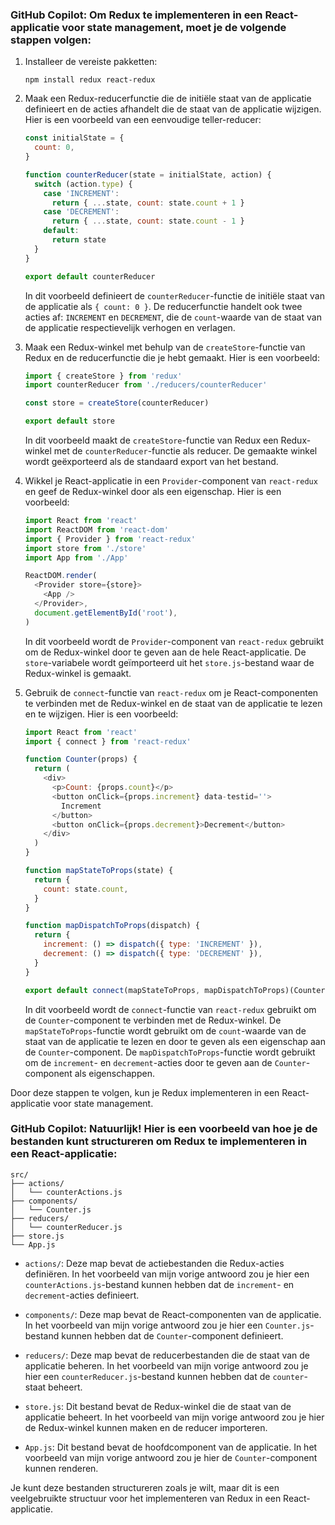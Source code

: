 ### GitHub Copilot: Om Redux te implementeren in een React-applicatie voor state management, moet je de volgende stappen volgen:

1. Installeer de vereiste pakketten:

   ```
   npm install redux react-redux
   ```

2. Maak een Redux-reducerfunctie die de initiële staat van de applicatie definieert en de acties afhandelt die de staat van de applicatie wijzigen. Hier is een voorbeeld van een eenvoudige teller-reducer:

   ```javascript
   const initialState = {
     count: 0,
   }

   function counterReducer(state = initialState, action) {
     switch (action.type) {
       case 'INCREMENT':
         return { ...state, count: state.count + 1 }
       case 'DECREMENT':
         return { ...state, count: state.count - 1 }
       default:
         return state
     }
   }

   export default counterReducer
   ```

   In dit voorbeeld definieert de `counterReducer`-functie de initiële staat van de applicatie als `{ count: 0 }`. De reducerfunctie handelt ook twee acties af: `INCREMENT` en `DECREMENT`, die de `count`-waarde van de staat van de applicatie respectievelijk verhogen en verlagen.

3. Maak een Redux-winkel met behulp van de `createStore`-functie van Redux en de reducerfunctie die je hebt gemaakt. Hier is een voorbeeld:

   ```javascript
   import { createStore } from 'redux'
   import counterReducer from './reducers/counterReducer'

   const store = createStore(counterReducer)

   export default store
   ```

   In dit voorbeeld maakt de `createStore`-functie van Redux een Redux-winkel met de `counterReducer`-functie als reducer. De gemaakte winkel wordt geëxporteerd als de standaard export van het bestand.

4. Wikkel je React-applicatie in een `Provider`-component van `react-redux` en geef de Redux-winkel door als een eigenschap. Hier is een voorbeeld:

   ```javascript
   import React from 'react'
   import ReactDOM from 'react-dom'
   import { Provider } from 'react-redux'
   import store from './store'
   import App from './App'

   ReactDOM.render(
     <Provider store={store}>
       <App />
     </Provider>,
     document.getElementById('root'),
   )
   ```

   In dit voorbeeld wordt de `Provider`-component van `react-redux` gebruikt om de Redux-winkel door te geven aan de hele React-applicatie. De `store`-variabele wordt geïmporteerd uit het `store.js`-bestand waar de Redux-winkel is gemaakt.

5. Gebruik de `connect`-functie van `react-redux` om je React-componenten te verbinden met de Redux-winkel en de staat van de applicatie te lezen en te wijzigen. Hier is een voorbeeld:

   ```javascript
   import React from 'react'
   import { connect } from 'react-redux'

   function Counter(props) {
     return (
       <div>
         <p>Count: {props.count}</p>
         <button onClick={props.increment} data-testid=''>
           Increment
         </button>
         <button onClick={props.decrement}>Decrement</button>
       </div>
     )
   }

   function mapStateToProps(state) {
     return {
       count: state.count,
     }
   }

   function mapDispatchToProps(dispatch) {
     return {
       increment: () => dispatch({ type: 'INCREMENT' }),
       decrement: () => dispatch({ type: 'DECREMENT' }),
     }
   }

   export default connect(mapStateToProps, mapDispatchToProps)(Counter)
   ```

   In dit voorbeeld wordt de `connect`-functie van `react-redux` gebruikt om de `Counter`-component te verbinden met de Redux-winkel. De `mapStateToProps`-functie wordt gebruikt om de `count`-waarde van de staat van de applicatie te lezen en door te geven als een eigenschap aan de `Counter`-component. De `mapDispatchToProps`-functie wordt gebruikt om de `increment`- en `decrement`-acties door te geven aan de `Counter`-component als eigenschappen.

Door deze stappen te volgen, kun je Redux implementeren in een React-applicatie voor state management.

### GitHub Copilot: Natuurlijk! Hier is een voorbeeld van hoe je de bestanden kunt structureren om Redux te implementeren in een React-applicatie:

```
src/
├── actions/
│   └── counterActions.js
├── components/
│   └── Counter.js
├── reducers/
│   └── counterReducer.js
├── store.js
└── App.js
```

- `actions/`: Deze map bevat de actiebestanden die Redux-acties definiëren. In het voorbeeld van mijn vorige antwoord zou je hier een `counterActions.js`-bestand kunnen hebben dat de `increment`- en `decrement`-acties definieert.

- `components/`: Deze map bevat de React-componenten van de applicatie. In het voorbeeld van mijn vorige antwoord zou je hier een `Counter.js`-bestand kunnen hebben dat de `Counter`-component definieert.

- `reducers/`: Deze map bevat de reducerbestanden die de staat van de applicatie beheren. In het voorbeeld van mijn vorige antwoord zou je hier een `counterReducer.js`-bestand kunnen hebben dat de `counter`-staat beheert.

- `store.js`: Dit bestand bevat de Redux-winkel die de staat van de applicatie beheert. In het voorbeeld van mijn vorige antwoord zou je hier de Redux-winkel kunnen maken en de reducer importeren.

- `App.js`: Dit bestand bevat de hoofdcomponent van de applicatie. In het voorbeeld van mijn vorige antwoord zou je hier de `Counter`-component kunnen renderen.

Je kunt deze bestanden structureren zoals je wilt, maar dit is een veelgebruikte structuur voor het implementeren van Redux in een React-applicatie.
